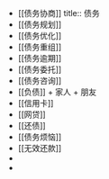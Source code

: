 - [[债务协商]]
  title:: 债务
- [[债务规划]]
- [[债务优化]]
- [[债务重组]]
- [[债务逾期]]
- [[债务委托]]
- [[债务咨询]]
- [[负债]] + 家人 + 朋友
- [[信用卡]]
- [[网贷]]
- [[还债]]
- [[债务烦恼]]
- [[无效还款]]
-
-